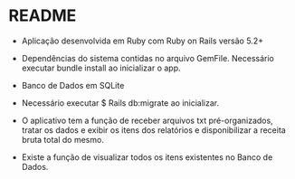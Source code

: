 # README

* Aplicação desenvolvida em Ruby com Ruby on Rails versão 5.2+

* Dependências do sistema contidas no arquivo GemFile. Necessário executar bundle install ao inicializar o app.

* Banco de Dados em SQLite

* Necessário executar $ Rails db:migrate ao inicializar.

* O aplicativo tem a função de receber arquivos txt pré-organizados, tratar os dados e exibir os itens dos relatórios e disponibilizar a receita bruta total do mesmo.

* Existe a função de visualizar todos os itens existentes no Banco de Dados.
